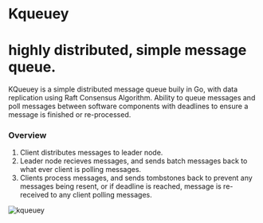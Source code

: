 # Kqueuey

# highly distributed, simple message queue.

 KQueuey is a simple distributed message queue buily in Go, with data replication using Raft Consensus Algorithm.
 Ability to queue messages and poll messages between software components with deadlines to ensure a message is finished or re-processed.

### Overview
   1. Client distributes messages to leader node.
   2. Leader node recieves messages, and sends batch messages back to what ever client is polling messages.
   4. Clients process messages, and sends tombstones back to prevent any messages being resent, or if deadline is reached, message is re-received to any client polling messages.

![kqueuey](https://github.com/user-attachments/assets/3c419dc2-a49f-4826-b1da-2e97afb67e94)
